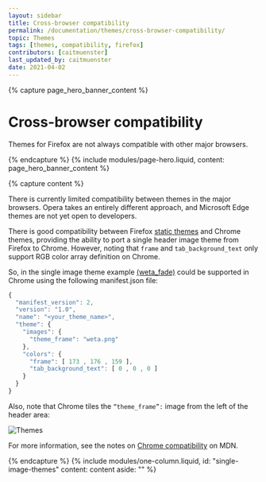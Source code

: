 ```yaml
---
layout: sidebar
title: Cross-browser compatibility
permalink: /documentation/themes/cross-browser-compatibility/
topic: Themes
tags: [themes, compatibility, firefox]
contributors: [caitmuenster]
last_updated_by: caitmuenster
date: 2021-04-02 
---
```


<!-- Page Hero Banner -->

{% capture page_hero_banner_content %}

# Cross-browser compatibility
Themes for Firefox are not always compatible with other major browsers. 

{% endcapture %}
{% include modules/page-hero.liquid,
    content: page_hero_banner_content
%}

<!-- End Page Hero Banner -->

<!-- Single Column Body Module -->

{% capture content %}

There is currently limited compatibility between themes in the major browsers. Opera takes an entirely different approach, and Microsoft Edge themes are not yet open to developers.

There is good compatibility between Firefox [static themes](/documentation/themes/static-themes/) and Chrome themes, providing the ability to port a single header image theme from Firefox to Chrome. However, noting that `frame` and `tab_background_text` only support RGB color array definition on Chrome.

So, in the single image theme example [(weta_fade)](https://github.com/mdn/webextensions-examples/tree/master/themes/weta_fade) could be supported in Chrome using the following manifest.json file:

 <!-- Syntax Highlighting -->

```js
{
  "manifest_version": 2,
  "version": "1.0",
  "name": "<your_theme_name>",
  "theme": {
    "images": {
      "theme_frame": "weta.png"
    },
    "colors": {
      "frame": [ 173 , 176 , 159 ],
      "tab_background_text": [ 0 , 0 , 0 ]
    }
  }
}
```
<!-- END: Syntax Highlighting -->

Also, note that Chrome tiles the `“theme_frame”:` image from the left of the header area: 

![Themes](/assets/img/documentation/themes/chrome_theme_example.png)

For more information, see the notes on [Chrome compatibility](https://developer.mozilla.org/docs/Mozilla/Add-ons/WebExtensions/manifest.json/theme#chrome_compatibility) on MDN.

{% endcapture %}
{% include modules/one-column.liquid,
  id: "single-image-themes"
  content: content
  aside: ""
%}

<!-- END: Single Column Body Module -->